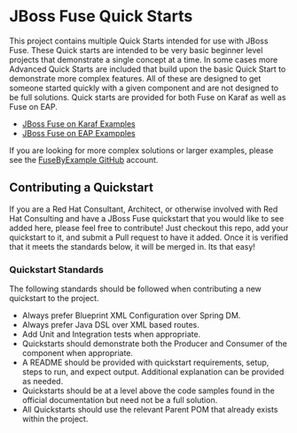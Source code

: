 # JBoss Fuse Quick Starts

This project contains multiple Quick Starts intended for use with JBoss Fuse. These Quick starts are intended to be very basic beginner level projects that demonstrate a single concept at a time. In some cases more Advanced Quick Starts are included that build upon the basic Quick Start to demonstrate more complex features. All of these are designed to get someone started quickly with a given component and are not designed to be full solutions. Quick starts are provided for both Fuse on Karaf as well as Fuse on EAP.

 * [JBoss Fuse on Karaf Examples](https://github.com/rhtconsulting/fuse-quickstarts/tree/master/karaf)
 * [JBoss Fuse on EAP Exampples](https://github.com/rhtconsulting/fuse-quickstarts/tree/master/eap)

If you are looking for more complex solutions or larger examples, please see the [FuseByExample GitHub](https://github.com/FuseByExample) account.

## Contributing a Quickstart ##
If you are a Red Hat Consultant, Architect, or otherwise involved with Red Hat Consulting and have a JBoss Fuse quickstart that you would like to see added here, please feel free to contribute! Just checkout this repo, add your quickstart to it, and submit a Pull request to have it added. Once it is verified that it meets the standards below, it will be merged in. Its that easy!

### Quickstart Standards ###
The following standards should be followed when contributing a new quickstart to the project.

- Always prefer Blueprint XML Configuration over Spring DM.
- Always prefer Java DSL over XML based routes.
- Add Unit and Integration tests when appropriate.
- Quickstarts should demonstrate both the Producer and Consumer of the component when appropriate.
- A README should be provided with quickstart requirements, setup, steps to run, and expect output. Additional explanation can be provided as needed.
- Quickstarts should be at a level above the code samples found in the official documentation but need not be a full solution.
- All Quickstarts should use the relevant Parent POM that already exists within the project.
